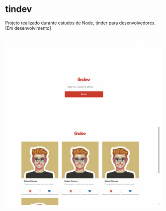 # tindev
Projeto realizado durante estudos de Node, tinder para desenvolvedores. [Em desenvolvimento]

<h1 align="center">
    <img alt="Starter" title="Javascript Starter"src="static/screen.jpg"  />
</h1>
